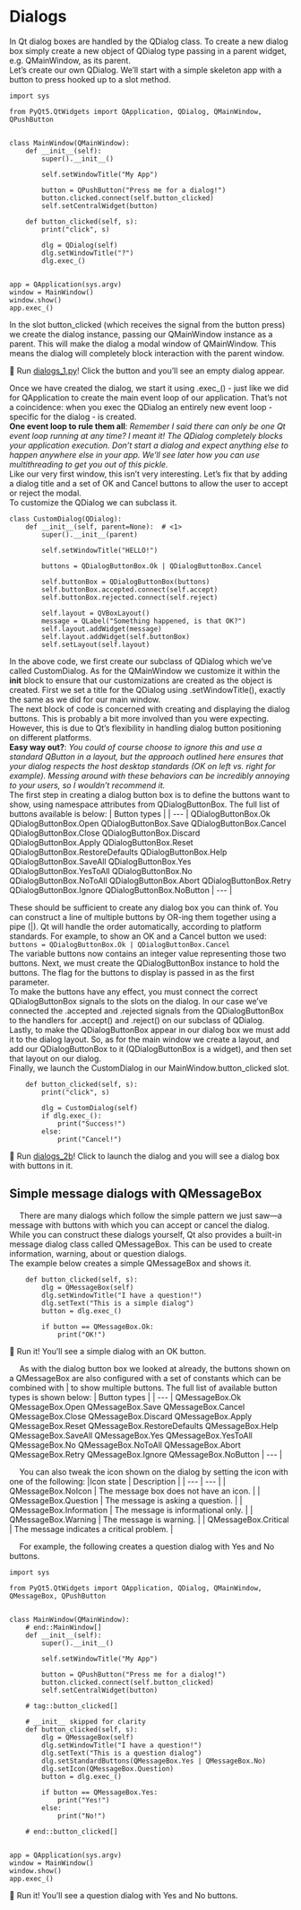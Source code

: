 # Dialogs
In Qt dialog boxes are handled by the QDialog class. To create a new dialog
box simply create a new object of QDialog type passing in a parent widget, e.g.
QMainWindow, as its parent. \
Let’s create our own QDialog. We’ll start with a simple skeleton app with a
button to press hooked up to a slot method.

```
import sys

from PyQt5.QtWidgets import QApplication, QDialog, QMainWindow, QPushButton


class MainWindow(QMainWindow):
    def __init__(self):
        super().__init__()

        self.setWindowTitle("My App")

        button = QPushButton("Press me for a dialog!")
        button.clicked.connect(self.button_clicked)
        self.setCentralWidget(button)

    def button_clicked(self, s):
        print("click", s)

        dlg = QDialog(self)
        dlg.setWindowTitle("?")
        dlg.exec_()


app = QApplication(sys.argv)
window = MainWindow()
window.show()
app.exec_()
```

In the slot button_clicked (which receives the signal from the button press) we
create the dialog instance, passing our QMainWindow instance as a parent. This
will make the dialog a modal window of QMainWindow. This means the dialog
will completely block interaction with the parent window.

🚀 Run [dialogs_1.py](https://github.com/phuoctan4141/python/blob/main/pythonGUIs/Basic%20PyQt5%20Features/Dialogs/dialogs_1.py)! Click the button and you’ll see an empty dialog appear.

Once we have created the dialog, we start it using .exec_() - just like we did
for QApplication to create the main event loop of our application. That’s not a
coincidence: when you exec the QDialog an entirely new event loop - specific
for the dialog - is created. \
**One event loop to rule them all**: *Remember I said there can only be one Qt event loop running at any time? I meant it! The QDialog completely blocks your application execution. Don’t start a dialog and expect anything else to happen anywhere else in your app. We’ll see later how you can use multithreading to get you out of this pickle.* \
Like our very first window, this isn’t very interesting. Let’s fix that by adding a dialog title and a set of OK and Cancel buttons to allow the user to accept or reject the modal. \
To customize the QDialog we can subclass it.

```
class CustomDialog(QDialog):
    def __init__(self, parent=None):  # <1>
        super().__init__(parent)

        self.setWindowTitle("HELLO!")

        buttons = QDialogButtonBox.Ok | QDialogButtonBox.Cancel

        self.buttonBox = QDialogButtonBox(buttons)
        self.buttonBox.accepted.connect(self.accept)
        self.buttonBox.rejected.connect(self.reject)

        self.layout = QVBoxLayout()
        message = QLabel("Something happened, is that OK?")
        self.layout.addWidget(message)
        self.layout.addWidget(self.buttonBox)
        self.setLayout(self.layout)
```

In the above code, we first create our subclass of QDialog which we’ve called
CustomDialog. As for the QMainWindow we customize it within the __init__ block
to ensure that our customizations are created as the object is created. First
we set a title for the QDialog using .setWindowTitle(), exactly the same as we
did for our main window. \
The next block of code is concerned with creating and displaying the dialog
buttons. This is probably a bit more involved than you were expecting.
However, this is due to Qt’s flexibility in handling dialog button positioning
on different platforms. \
**Easy way out?**: *You could of course choose to ignore this and use a standard
QButton in a layout, but the approach outlined here ensures
that your dialog respects the host desktop standards (OK on
left vs. right for example). Messing around with these
behaviors can be incredibly annoying to your users, so I
wouldn’t recommend it.* \
The first step in creating a dialog button box is to define the buttons want to
show, using namespace attributes from QDialogButtonBox. The full list of
buttons available is below:
| Button types |
| --- |
QDialogButtonBox.Ok
QDialogButtonBox.Open
QDialogButtonBox.Save
QDialogButtonBox.Cancel
QDialogButtonBox.Close
QDialogButtonBox.Discard
QDialogButtonBox.Apply
QDialogButtonBox.Reset
QDialogButtonBox.RestoreDefaults
QDialogButtonBox.Help
QDialogButtonBox.SaveAll
QDialogButtonBox.Yes
QDialogButtonBox.YesToAll
QDialogButtonBox.No
QDialogButtonBox.NoToAll
QDialogButtonBox.Abort
QDialogButtonBox.Retry
QDialogButtonBox.Ignore
QDialogButtonBox.NoButton
| --- |

These should be sufficient to create any dialog box you can think of. You can
construct a line of multiple buttons by OR-ing them together using a pipe (|).
Qt will handle the order automatically, according to platform standards. For
example, to show an OK and a Cancel button we used:
``` buttons = QDialogButtonBox.Ok | QDialogButtonBox.Cancel ``` \
The variable buttons now contains an integer value representing those two
buttons. Next, we must create the QDialogButtonBox instance to hold the
buttons. The flag for the buttons to display is passed in as the first parameter. \
To make the buttons have any effect, you must connect the correct
QDialogButtonBox signals to the slots on the dialog. In our case we’ve
connected the .accepted and .rejected signals from the QDialogButtonBox to
the handlers for .accept() and .reject() on our subclass of QDialog. \
Lastly, to make the QDialogButtonBox appear in our dialog box we must add it
to the dialog layout. So, as for the main window we create a layout, and add
our QDialogButtonBox to it (QDialogButtonBox is a widget), and then set that
layout on our dialog. \
Finally, we launch the CustomDialog in our MainWindow.button_clicked slot.

```
    def button_clicked(self, s):
        print("click", s)

        dlg = CustomDialog(self)
        if dlg.exec_():
            print("Success!")
        else:
            print("Cancel!")
```

🚀 Run [dialogs_2b](https://github.com/phuoctan4141/python/blob/main/pythonGUIs/Basic%20PyQt5%20Features/Dialogs/dialogs_2b.py)! Click to launch the dialog and you will see a dialog box with buttons in it.

## Simple message dialogs with QMessageBox
&emsp; There are many dialogs which follow the simple pattern we just saw—a message with buttons with which you can accept or cancel the dialog. While you can construct these dialogs yourself, Qt also provides a built-in message dialog class called QMessageBox. This can be used to create information, warning, about or question dialogs. \
The example below creates a simple QMessageBox and shows it.

```
    def button_clicked(self, s):
        dlg = QMessageBox(self)
        dlg.setWindowTitle("I have a question!")
        dlg.setText("This is a simple dialog")
        button = dlg.exec_()

        if button == QMessageBox.Ok:
            print("OK!")
```

🚀 Run it! You’ll see a simple dialog with an OK button.

&emsp; As with the dialog button box we looked at already, the buttons shown on a QMessageBox are also configured with a set of constants which can be combined with | to show multiple buttons. The full list of available button types is shown below:
| Button types |
| --- |
QMessageBox.Ok
QMessageBox.Open
QMessageBox.Save
QMessageBox.Cancel
QMessageBox.Close
QMessageBox.Discard
QMessageBox.Apply
QMessageBox.Reset
QMessageBox.RestoreDefaults
QMessageBox.Help
QMessageBox.SaveAll
QMessageBox.Yes
QMessageBox.YesToAll
QMessageBox.No
QMessageBox.NoToAll
QMessageBox.Abort
QMessageBox.Retry
QMessageBox.Ignore
QMessageBox.NoButton
| --- |

&emsp; You can also tweak the icon shown on the dialog by setting the icon with one of the following:
|Icon state | Description |
| --- | --- |
| QMessageBox.NoIcon | The message box does not have an icon. |
| QMessageBox.Question | The message is asking a question. |
| QMessageBox.Information | The message is informational only. |
| QMessageBox.Warning | The message is warning. |
| QMessageBox.Critical | The message indicates a critical problem. |

&emsp; For example, the following creates a question dialog with Yes and No buttons.

```
import sys

from PyQt5.QtWidgets import QApplication, QDialog, QMainWindow, QMessageBox, QPushButton


class MainWindow(QMainWindow):
    # end::MainWindow[]
    def __init__(self):
        super().__init__()

        self.setWindowTitle("My App")

        button = QPushButton("Press me for a dialog!")
        button.clicked.connect(self.button_clicked)
        self.setCentralWidget(button)

    # tag::button_clicked[]

    # __init__ skipped for clarity
    def button_clicked(self, s):
        dlg = QMessageBox(self)
        dlg.setWindowTitle("I have a question!")
        dlg.setText("This is a question dialog")
        dlg.setStandardButtons(QMessageBox.Yes | QMessageBox.No)
        dlg.setIcon(QMessageBox.Question)
        button = dlg.exec_()

        if button == QMessageBox.Yes:
            print("Yes!")
        else:
            print("No!")

    # end::button_clicked[]


app = QApplication(sys.argv)
window = MainWindow()
window.show()
app.exec_()
```

🚀 Run it! You’ll see a question dialog with Yes and No buttons.

